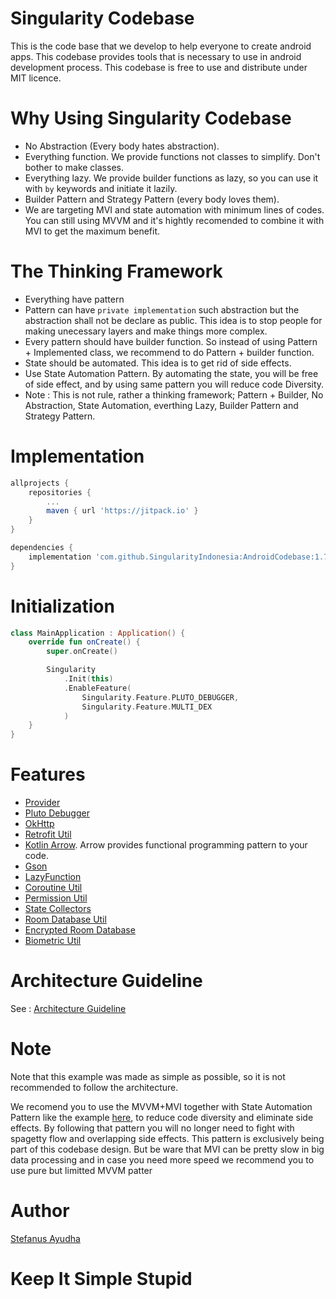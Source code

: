 # Singularity Codebase
This is the code base that we develop to help everyone to create android apps.
This codebase provides tools that is necessary to use in android development process.
This codebase is free to use and distribute under MIT licence.

# Why Using Singularity Codebase
- No Abstraction (Every body hates abstraction).
- Everything function. We provide functions not classes to simplify. Don't bother to make classes.
- Everything lazy. We provide builder functions as lazy, so you can use it with `by` keywords and initiate it lazily.
- Builder Pattern and Strategy Pattern (every body loves them).
- We are targeting MVI and state automation with minimum lines of codes. You can still using MVVM and it's hightly recomended to combine it with MVI to get the maximum benefit.

# The Thinking Framework
- Everything have pattern
- Pattern can have ``private implementation`` such abstraction but the abstraction shall not be declare as public. 
  This idea is to stop people for making unecessary layers and make things more complex.
- Every pattern should have builder function. So instead of using Pattern + Implemented class, we recommend to do Pattern + builder function.
- State should be automated. This idea is to get rid of side effects.
- Use State Automation Pattern. By automating the state, you will be free of side effect, and by using same pattern you will reduce code Diversity.
- Note : This is not rule, rather a thinking framework; Pattern + Builder, No Abstraction, State Automation, everthing Lazy, Builder Pattern and Strategy Pattern.

# Implementation
```groovy
allprojects {
    repositories {
        ...
        maven { url 'https://jitpack.io' }
    }
}

dependencies {
    implementation 'com.github.SingularityIndonesia:AndroidCodebase:1.7.2'
}
```

# Initialization
```kotlin
class MainApplication : Application() {
    override fun onCreate() {
        super.onCreate()

        Singularity
            .Init(this)
            .EnableFeature(
                Singularity.Feature.PLUTO_DEBUGGER,
                Singularity.Feature.MULTI_DEX
            )
    }
}
```

# Features
- [Provider](docs/Provider.md)
- [Pluto Debugger](https://androidpluto.com/)
- [OkHttp](docs/OkHttp.md)
- [Retrofit Util](docs/Retrofit.md)
- [Kotlin Arrow](https://arrow-kt.io/).
  Arrow provides functional programming pattern to your code.
- [Gson](https://github.com/google/gson)
- [LazyFunction](docs/LazyFunction.md)
- [Coroutine Util](docs/Coroutine.md)
- [Permission Util](docs/Permission.md)
- [State Collectors](docs/StateCollector.md)
- [Room Database Util](docs/Room.md)
- [Encrypted Room Database](docs/EncryptedRoom.md)
- [Biometric Util](docs/Biometric.md)

# Architecture Guideline
See : [Architecture Guideline](docs/ArchitectureGuideline.md)

# Note
Note that this example was made as simple as possible, so it is not recommended to follow the architecture.

We recomend you to use the MVVM+MVI together with State Automation Pattern like the example [here](app/src/main/java/com/singularity_code/singularitycodebase/ui/activity/providerdemo/ProviderDemoViewModel.kt), to reduce code diversity and eliminate side effects.
By following that pattern you will no longer need to fight with spagetty flow and overlapping side effects. This pattern is exclusively being part of this codebase design.
But be ware that MVI can be pretty slow in big data processing and in case you need more speed we recommend you to use pure but limitted MVVM patter

# Author
[Stefanus Ayudha](https://github.com/stefanusayudha)

# Keep It Simple Stupid
